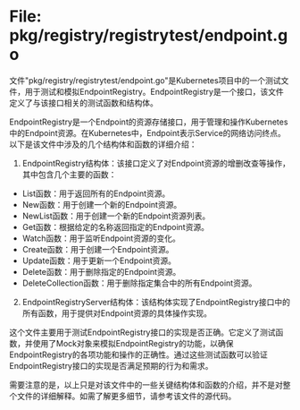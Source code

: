 # File: pkg/registry/registrytest/endpoint.go

文件"pkg/registry/registrytest/endpoint.go"是Kubernetes项目中的一个测试文件，用于测试和模拟EndpointRegistry。EndpointRegistry是一个接口，该文件定义了与该接口相关的测试函数和结构体。

EndpointRegistry是一个Endpoint的资源存储接口，用于管理和操作Kubernetes中的Endpoint资源。在Kubernetes中，Endpoint表示Service的网络访问终点。以下是该文件中涉及的几个结构体和函数的详细介绍：

1. EndpointRegistry结构体：该接口定义了对Endpoint资源的增删改查等操作，其中包含几个主要的函数：

- List函数：用于返回所有的Endpoint资源。
- New函数：用于创建一个新的Endpoint资源。
- NewList函数：用于创建一个新的Endpoint资源列表。
- Get函数：根据给定的名称返回指定的Endpoint资源。
- Watch函数：用于监听Endpoint资源的变化。
- Create函数：用于创建一个Endpoint资源。
- Update函数：用于更新一个Endpoint资源。
- Delete函数：用于删除指定的Endpoint资源。
- DeleteCollection函数：用于删除指定集合中的所有Endpoint资源。

2. EndpointRegistryServer结构体：该结构体实现了EndpointRegistry接口中的所有函数，用于提供对Endpoint资源的具体操作实现。

这个文件主要用于测试EndpointRegistry接口的实现是否正确。它定义了测试函数，并使用了Mock对象来模拟EndpointRegistry的功能，以确保EndpointRegistry的各项功能和操作的正确性。通过这些测试函数可以验证EndpointRegistry接口的实现是否满足预期的行为和需求。

需要注意的是，以上只是对该文件中的一些关键结构体和函数的介绍，并不是对整个文件的详细解释。如需了解更多细节，请参考该文件的源代码。

